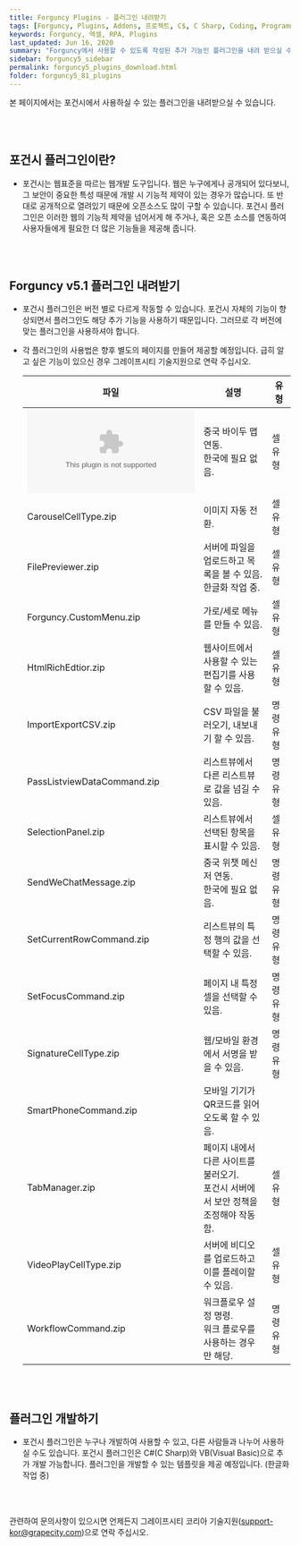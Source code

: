 ```yaml
---
title: Forguncy Plugins - 플러그인 내려받기
tags: [Forguncy, Plugins, Addons, 프로젝트, C$, C Sharp, Coding, Programming]
keywords: Forguncy, 엑셀, RPA, Plugins
last_updated: Jun 16, 2020
summary: "Forguncy에서 사용할 수 있도록 작성된 추가 기능인 플러그인을 내려 받으실 수 있습니다."
sidebar: forguncy5_sidebar
permalink: forguncy5_plugins_download.html
folder: forguncy5_81_plugins
---
```


본 페이지에서는 포건시에서 사용하실 수 있는 플러그인을 내려받으실 수 있습니다.

<br /><br />


<h2>포건시 플러그인이란?</h2>

* 포건시는 웹표준을 따르는 웹개발 도구입니다. 웹은 누구에게나 공개되어 있다보니, 그 보안이 중요한 특성 때문에 개발 시 기능적 제약이 있는 경우가 많습니다. 또 반대로 공개적으로 열려있기 때문에 오픈소스도 많이 구할 수 있습니다. 포건시 플러그인은 이러한 웹의 기능적 제약을 넘어서게 해 주거나, 혹은 오픈 소스를 연동하여 사용자들에게 필요한 더 많은 기능들을 제공해 줍니다.

<br /><br />


<h2>Forguncy v5.1 플러그인 내려받기</h2>

* 포건시 플러그인은 버전 별로 다르게 작동할 수 있습니다. 포건시 자체의 기능이 향상되면서 플러그인도 해당 추가 기능을 사용하기 때문입니다. 그러므로 각 버전에 맞는 플러그인을 사용하셔야 합니다.
* 각 플러그인의 사용법은 향후 별도의 페이지를 만들어 제공할 예정입니다. 급히 알고 싶은 기능이 있으신 경우 그레이프시티 기술지원으로 연락 주십시오.

    | 파일 | 설명 | 유형 |
    | --- | --- | --- |
    | ![BDMapCellType.zip]({{site.url}}/attached_files/Plugin_20191115/BDMapCellType.zip) | 중국 바이두 맵 연동. <br />한국에 필요 없음. | 셀 유형 | 
    | CarouselCellType.zip | 이미지 자동 전환. | 셀 유형 |
    | FilePreviewer.zip | 서버에 파일을 업로드하고 목록을 볼 수 있음. <br />한글화 작업 중. | 셀 유형 |
    | Forguncy.CustomMenu.zip | 가로/세로 메뉴를 만들 수 있음. | 셀 유형 |
    | HtmlRichEdtior.zip | 웹사이트에서 사용할 수 있는 편집기를 사용할 수 있음. | 셀 유형 |
    | ImportExportCSV.zip | CSV 파일을 불러오기, 내보내기 할 수 있음. | 명령 유형 |
    | PassListviewDataCommand.zip | 리스트뷰에서 다른 리스트뷰로 값을 넘길 수 있음. | 명령 유형 |
    | SelectionPanel.zip | 리스트뷰에서 선택된 항목을 표시할 수 있음. | 셀 유형 |
    | SendWeChatMessage.zip | 중국 위챗 메신저 연동. <br />한국에 필요 없음. | 명령 유형 | 
    | SetCurrentRowCommand.zip | 리스트뷰의 특정 행의 값을 선택할 수 있음. | 명령 유형 |
    | SetFocusCommand.zip | 페이지 내 특정 셀을 선택할 수 있음. | 명령 유형 |
    | SignatureCellType.zip | 웹/모바일 환경에서 서명을 받을 수 있음. | 명령 유형 |
    | SmartPhoneCommand.zip | 모바일 기기가 QR코드를 읽어오도록 할 수 있음. |
    | TabManager.zip | 페이지 내에서 다른 사이트를 불러오기. <br />포건시 서버에서 보안 정책을 조정해야 작동함. | 셀 유형 |
    | VideoPlayCellType.zip | 서버에 비디오를 업로드하고 이를 플레이할 수 있음. | 셀 유형 |
    | WorkflowCommand.zip | 워크플로우 설정 명령. <br />워크 플로우를 사용하는 경우만 해당. | 명령 유형 |

<br /><br />


<h2>플러그인 개발하기</h2>

* 포건시 플러그인은 누구나 개발하여 사용할 수 있고, 다른 사람들과 나누어 사용하실 수도 있습니다. 포건시 플러그인은 C#(C Sharp)와 VB(Visual Basic)으로 추가 개발 가능합니다. 플러그인을 개발할 수 있는 템플릿을 제공 예정입니다. (한글화 작업 중)


<br /><br />

관련하여 문의사항이 있으시면 언제든지 그레이프시티 코리아 기술지원(support-kor@grapecity.com)으로 연락 주십시오.

<br /><br />